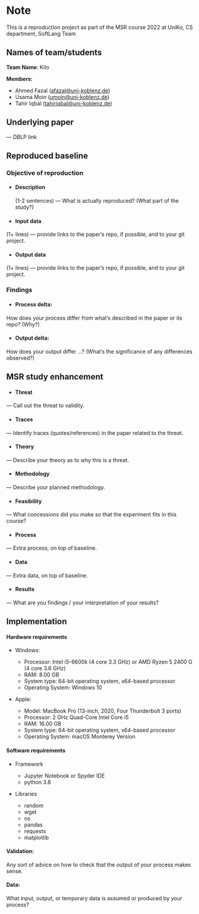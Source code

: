 <h1> Note </h1>

This is a reproduction project as part of the MSR course 2022 at UniKo, CS department, SoftLang Team

<h2> Names of team/students </h2>

**Team Name**: Kilo

**Members:**

  * Ahmed Fazal (afazal@uni-koblenz.de)
  * Usama Moin (umoin@uni-koblenz.de)
  * Tahir Iqbal (tahiriqbal@uni-koblenz.de)

<h2> Underlying paper </h2>

— DBLP link

<h2> Reproduced baseline  </h2>

### Objective of reproduction 
 
* #### Description

    (1-2 sentences) 
  — What is actually reproduced? (What part of the study?)
  
* #### Input data

(1+ lines) 
— provide links to the paper’s repo, if possible, and to your git project.

* #### Output data

(1+ lines) 
— provide links to the paper’s repo, if possible, and to your git project.

<h3> Findings </h3> 
 
* #### Process delta:

How does your process differ from what’s described in the paper or its repo? (Why?)

* #### Output delta:

How does your output differ …? (What’s the significance of any differences observed?)


<h2> MSR study enhancement </h2>

* #### Threat 
— Call out the threat to validity.

* #### Traces 
— Identify traces (quotes/references) in the paper related to the threat.

* #### Theory 
— Describe your theory as to why this is a threat.

* ####  Methodology 
— Describe your planned methodology.

* #### Feasibility 
— What concessions did you make so that the experiment fits in this course?

* #### Process 
— Extra process, on top of baseline.

* #### Data 
— Extra data, on top of baseline.

* #### Results 
— What are you findings / your interpretation of your results?


<h2> Implementation  </h2>

 #### Hardware requirements 

* Windows:

    - Processor: Intel i5-6600k (4 core 3.3 GHz) or AMD Ryzen 5 2400 G (4 core 3.6 GHz)
    - RAM: 8.00 GB
    - System type: 64-bit operating system, x64-based processor
    - Operating System: Windows 10

* Apple:

    - Model: MacBook Pro (13-inch, 2020, Four Thunderbolt 3 ports)
    - Processor: 2 GHz Quad-Core Intel Core i5
    - RAM: 16.00 GB
    - System type: 64-bit operating system, x64-based processor
    - Operating System: macOS Monterey Version
       


#### Software requirements 

* Framework
   
   - Jupyter Notebook or Spyder IDE
   - python 3.8

* Libraries

   - random
   - wget
   - os
   - pandas
   - requests
   - matplotlib

#### Validation: 
Any sort of advice on how to check that the output of your process makes sense.

#### Data: 
What input, output, or temporary data is assumed or produced by your process?
